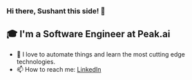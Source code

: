 ### Hi there, Sushant this side! 👋

## 🎓 I'm a Software Engineer at Peak.ai

- 💬 I love to automate things and learn the most cutting edge technologies.
- 📫 How to reach me: [LinkedIn](https://www.linkedin.com/in/im5ushant/)

